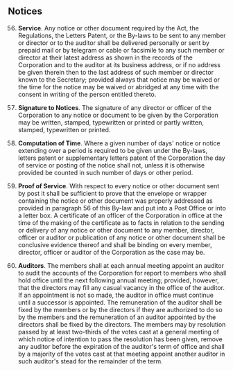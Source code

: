 ## Notices

56. **Service**. Any notice or other document required by the Act, the Regulations, the Letters Patent, or the By-laws to be sent to any member or director or to the auditor shall be delivered personally or sent by prepaid mail or by telegram or cable or facsimile to any such member or director at their latest address as shown in the records of the Corporation and to the auditor at its business address, or if no address be given therein then to the last address of such member or director known to the Secretary; provided always that notice may be waived or the time for the notice may be waived or abridged at any time with the consent in writing of the person entitled thereto.

57. **Signature to Notices**. The signature of any director or officer of the Corporation to any notice or document to be given by the Corporation may be written, stamped, typewritten or printed or partly written, stamped, typewritten or printed.

58. **Computation of Time**. Where a given number of days' notice or notice extending over a period is required to be given under the By-laws, letters patent or supplementary letters patent of the Corporation the day of service or posting of the notice shall not, unless it is otherwise provided be counted in such number of days or other period.

59. **Proof of Service**. With respect to every notice or other document sent by post it shall be sufficient to prove that the envelope or wrapper containing the notice or other document was properly addressed as provided in paragraph 56 of this By-law and put into a Post Office or into a letter box. A certificate of an officer of the Corporation in office at the time of the making of the certificate as to facts in relation to the sending or delivery of any notice or other document to any member, director, officer or auditor or publication of any notice or other document shall be conclusive evidence thereof and shall be binding on every member, director, officer or auditor of the Corporation as the case may be.

60. **Auditors**.    The members shall at each annual meeting appoint an auditor to audit the accounts of the Corporation for report to members who shall hold office until the next following annual meeting; provided, however, that the directors may fill any casual vacancy in the office of the auditor. If an appointment is not so made, the auditor in office must continue until a successor is appointed. The remuneration of the auditor shall be fixed by the members or by the directors if they are authorized to do so by the members and the remuneration of an auditor appointed by the directors shall be fixed by the directors. The members may by resolution passed by at least two-thirds of the votes cast at a general meeting of which notice of intention to pass the resolution has been given, remove any auditor before the expiration of the auditor's term of office and shall by a majority of the votes cast at that meeting appoint another auditor in such auditor's stead for the remainder of the term.
